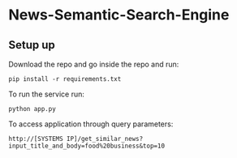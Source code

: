# News-Semantic-Search-Engine

## Setup up

Download the repo and go inside the repo and run:

```pip install -r requirements.txt```

To run the service run:

```python app.py```

To access application through query parameters:

```http://[SYSTEMS IP]/get_similar_news?input_title_and_body=food%20business&top=10```
